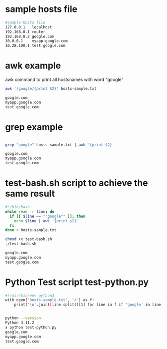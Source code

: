 # sample hosts file

```bash
#sample hosts file
127.0.0.1   localhost
192.168.0.1 router
192.168.0.2 google.com
10.0.0.1    myapp.google.com
10.28.100.1 test.google.com
```

# awk example
awk command to print all hostsnames with word "google"

```bash
awk '/google/{print $2}' hosts-sample.txt

google.com
myapp.google.com
test.google.com

```
# grep example

```bash

grep "google" hosts-sample.txt | awk '{print $2}'

google.com
myapp.google.com
test.google.com

```
# test-bash.sh script to achieve the same result

```bash
#!/bin/bash
while read -r line; do
  if [[ $line == *"google"* ]]; then
    echo $line | awk '{print $2}'
  fi
done < hosts-sample.txt

chmod +x test-bash.sh
./test-bash.sh 

google.com
myapp.google.com
test.google.com

```
# Python Test script test-python.py

```bash
#!/usr/bin/env python3
with open('hosts-sample.txt', 'r') as f:
    print('\n'.join([line.split()[1] for line in f if 'google' in line]))

```

```bash

python --version
Python 3.11.2
❯ python test-python.py
google.com
myapp.google.com
test.google.com

```